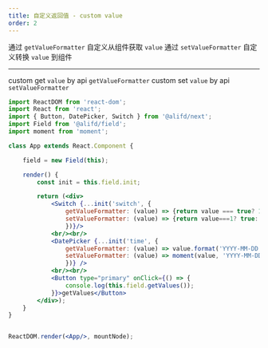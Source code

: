 ```yaml
---
title: 自定义返回值 - custom value
order: 2
---
```


通过 `getValueFormatter` 自定义从组件获取 `value` 
通过 `setValueFormatter` 自定义转换 `value` 到组件

---

custom get `value` by api `getValueFormatter`
custom set `value` by api `setValueFormatter`


````jsx
import ReactDOM from 'react-dom';
import React from 'react';
import { Button, DatePicker, Switch } from '@alifd/next';
import Field from '@alifd/field';
import moment from 'moment';

class App extends React.Component {

    field = new Field(this);

    render() {
        const init = this.field.init;

        return (<div>
            <Switch {...init('switch', { 
                getValueFormatter: (value) => {return value === true? 1:0},
                setValueFormatter: (value) => {return value===1? true: false}
                })}/>
            <br/><br/>
            <DatePicker {...init('time', { 
                getValueFormatter: (value) => value.format('YYYY-MM-DD'),
                setValueFormatter: (value) => moment(value, 'YYYY-MM-DD')
                })} />
            <br/><br/>
            <Button type="primary" onClick={() => {
                console.log(this.field.getValues());
            }}>getValues</Button>
        </div>);
    }
}


ReactDOM.render(<App/>, mountNode);
````
